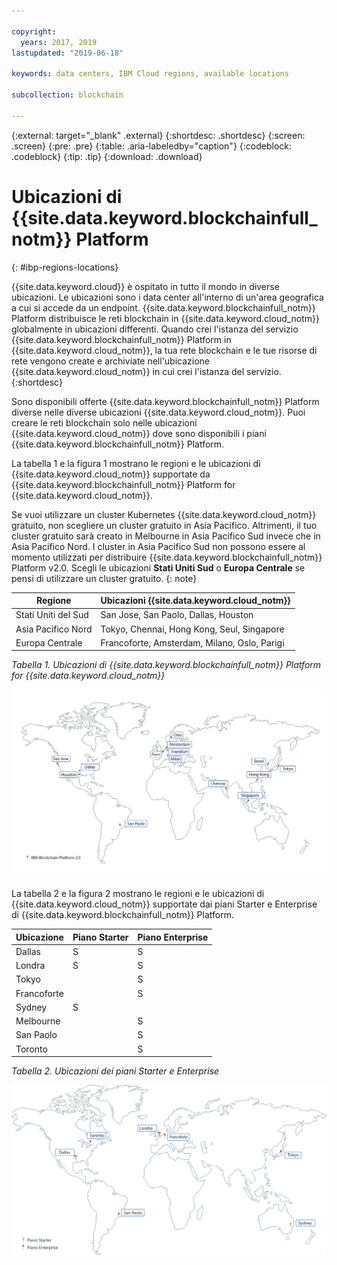 ```yaml
---

copyright:
  years: 2017, 2019
lastupdated: "2019-06-18"

keywords: data centers, IBM Cloud regions, available locations

subcollection: blockchain

---
```


{:external: target="_blank" .external}
{:shortdesc: .shortdesc}
{:screen: .screen}
{:pre: .pre}
{:table: .aria-labeledby="caption"}
{:codeblock: .codeblock}
{:tip: .tip}
{:download: .download}


# Ubicazioni di {{site.data.keyword.blockchainfull_notm}} Platform
{: #ibp-regions-locations}

{{site.data.keyword.cloud}} è ospitato in tutto il mondo in diverse ubicazioni. Le ubicazioni sono i data center all'interno di un'area geografica a cui si accede da un endpoint. {{site.data.keyword.blockchainfull_notm}} Platform distribuisce le reti blockchain in {{site.data.keyword.cloud_notm}} globalmente in ubicazioni differenti. Quando crei l'istanza del servizio {{site.data.keyword.blockchainfull_notm}} Platform in {{site.data.keyword.cloud_notm}}, la tua rete blockchain e le tue risorse di rete vengono create e archiviate nell'ubicazione {{site.data.keyword.cloud_notm}} in cui crei l'istanza del servizio.
{:shortdesc}

Sono disponibili offerte {{site.data.keyword.blockchainfull_notm}} Platform diverse nelle diverse ubicazioni {{site.data.keyword.cloud_notm}}. Puoi creare le reti blockchain solo nelle ubicazioni {{site.data.keyword.cloud_notm}} dove sono disponibili i piani {{site.data.keyword.blockchainfull_notm}} Platform.

La tabella 1 e la figura 1 mostrano le regioni e le ubicazioni di {{site.data.keyword.cloud_notm}} supportate da {{site.data.keyword.blockchainfull_notm}} Platform for {{site.data.keyword.cloud_notm}}.

Se vuoi utilizzare un cluster Kubernetes {{site.data.keyword.cloud_notm}} gratuito, non scegliere un cluster gratuito in Asia Pacifico. Altrimenti, il tuo cluster gratuito sarà creato in Melbourne in Asia Pacifico Sud invece che in Asia Pacifico Nord. I cluster in Asia Pacifico Sud non possono essere al momento utilizzati per distribuire {{site.data.keyword.blockchainfull_notm}} Platform v2.0. Scegli le ubicazioni **Stati Uniti Sud** o **Europa Centrale** se pensi di utilizzare un cluster gratuito.
{: note}

| Regione | Ubicazioni {{site.data.keyword.cloud_notm}} |
|--------|--------------------|
| Stati Uniti del Sud | San Jose, San Paolo, Dallas, Houston |
| Asia Pacifico Nord | Tokyo, Chennai, Hong Kong, Seul, Singapore |
| Europa Centrale | Francoforte, Amsterdam, Milano, Oslo, Parigi |

_Tabella 1. Ubicazioni di {{site.data.keyword.blockchainfull_notm}} Platform for {{site.data.keyword.cloud_notm}}_


![{{site.data.keyword.blockchainfull_notm}} Platform {{site.data.keyword.cloud_notm}} - ubicazioni](../images/ibp_v2_regions.png "{{site.data.keyword.blockchainfull_notm}} Platform {{site.data.keyword.cloud_notm}} - ubicazioni")


La tabella 2 e la figura 2 mostrano le regioni e le ubicazioni di {{site.data.keyword.cloud_notm}} supportate dai piani Starter e Enterprise di {{site.data.keyword.blockchainfull_notm}} Platform.

| Ubicazione | Piano Starter | Piano Enterprise |
|--------|----------|----------|
| Dallas | S | S |
| Londra | S | S |
| Tokyo |  | S |
| Francoforte |  | S |
| Sydney | S |  |
| Melbourne |  | S |
| San Paolo |  | S |
| Toronto |  | S |

_Tabella 2. Ubicazioni dei piani Starter e Enterprise_


![Ubicazioni piani Starter e Enterprise](../images/ibp_regions.png "{{site.data.keyword.blockchainfull_notm}} Platform - Ubicazioni")

